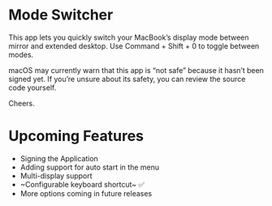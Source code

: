 # Mode Switcher

This app lets you quickly switch your MacBook’s display mode between mirror and extended desktop.
Use Command + Shift + 0 to toggle between modes. 

macOS may currently warn that this app is “not safe” because it hasn’t been signed yet.
If you’re unsure about its safety, you can review the source code yourself.

Cheers.

# Upcoming Features

- Signing the Application
- Adding support for auto start in the menu
- Multi-display support
- ~Configurable keyboard shortcut~ ✅
- More options coming in future releases
